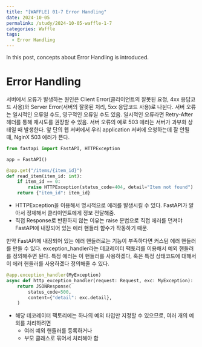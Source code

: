 ```yaml
---
title: "[WAFFLE] 01-7 Error Handling"
date: 2024-10-05
permalink: /study/2024-10-05-waffle-1-7
categories: Waffle
tags:
  - Error Handling
---
```


In this post, concepts about Error Handling is introduced. 

# Error Handling
서버에서 오류가 발생하는 원인은 Client Error(클리이언트의 잘못된 요청, 4xx 응답코드 사용)와 Server Error(서버의 잘못된 처리, 5xx 응답코드 사용)로 나뉜다. 
서버 오류는 일시적인 오류일 수도, 영구적인 오류일 수도 있음. 일시적인 오류라면 Retry-After 헤더를 통해 재시도를 권장할 수 있음. 서버 오류의 예로 503 에러는 서버가 과부화 상태일 때 발생한다. 앞 단의 웹 서버에서 우리 application 서버에 요청하는데 잘 안될 때, NginX 503 에러가 뜬다.

```python
from fastapi import FastAPI, HTTPException

app = FastAPI()

@app.get("/items/{item_id}")
def read_item(item_id: int):
    if item_id == 0:
        raise HTTPException(status_code=404, detail="Item not found")
    return {"item_id": item_id}
```
- HTTPException을 이용해서 명시적으로 에러를 발생시킬 수 있다. FastAPI가 알아서 정제해서 클리이언트에게 정보 전달해줌.
- 직접 Response로 반환하지 않는 이유는 raise 문법으로 직접 에러를 던져야 FastAPI에 내장되어 있는 에러 핸들러 함수가 작동하기 때문.

만약 FastAPI에 내장되어 있는 에러 핸들러로는 기능이 부족하다면 커스텀 에러 핸들러를 만들 수 있다. exception_handler라는 데코레이터 팩토리를 이용해서 예외 핸들러를 정의해주면 된다. 특정 에러는 이 핸들러를 사용하겠다, 혹은 특정 상태코드에 대해서 이 에러 핸들러를 사용하겠다 정의해줄 수 있다.
```python 
@app.exception_handler(MyException)
async def http_exception_handler(request: Request, exc: MyException):
    return JSONResponse(
        status_code=500,
        content={"detail": exc.detail},
    )
```
- 해당 데코레이터 팩토리에는 하나의 예외 타입만 지정할 수 있으므로, 여러 개의 예외를 처리하려면
    - 여러 예외 핸들러를 등록하거나
    - 부모 클래스로 묶어서 처리해야 함